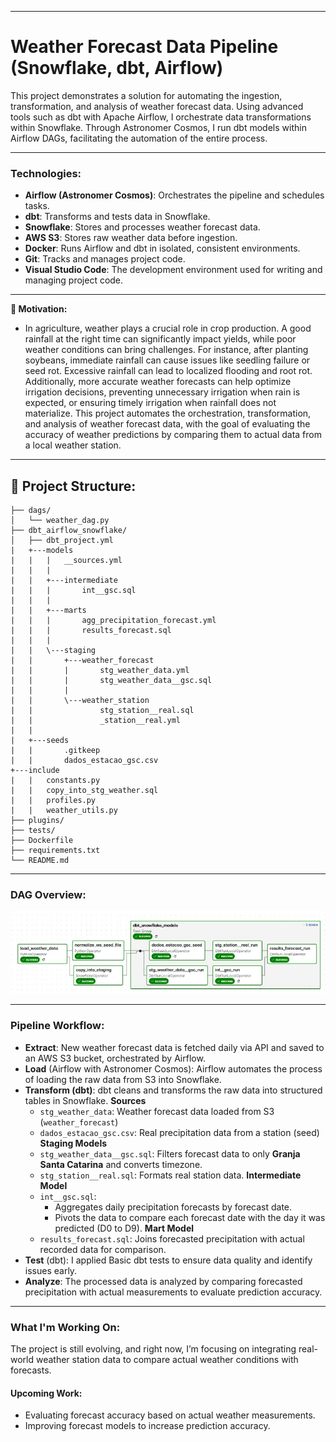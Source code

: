 ___
# Weather Forecast Data Pipeline (Snowflake, dbt, Airflow)
This project demonstrates a solution for automating the ingestion, transformation, and analysis of weather forecast data. Using advanced tools such as dbt with Apache Airflow, I orchestrate data transformations within Snowflake. Through Astronomer Cosmos, I run dbt models within Airflow DAGs, facilitating the automation of the entire process.
___
### Technologies:
- **Airflow (Astronomer Cosmos)**: Orchestrates the pipeline and schedules tasks.
- **dbt**: Transforms and tests data in Snowflake.
- **Snowflake**: Stores and processes weather forecast data.
- **AWS S3**: Stores raw weather data before ingestion.
- **Docker**: Runs Airflow and dbt in isolated, consistent environments.
- **Git**: Tracks and manages project code.
- **Visual Studio Code**: The development environment used for writing and managing project code.
___
**🌱 Motivation:**
- In agriculture, weather plays a crucial role in crop production. A good rainfall at the right time can significantly impact yields, while poor weather conditions can bring challenges. For instance, after planting soybeans, immediate rainfall can cause issues like seedling failure or seed rot. Excessive rainfall can lead to localized flooding and root rot. Additionally, more accurate weather forecasts can help optimize irrigation decisions, preventing unnecessary irrigation when rain is expected, or ensuring timely irrigation when rainfall does not materialize. This project automates the orchestration, transformation, and analysis of weather forecast data, with the goal of evaluating the accuracy of weather predictions by comparing them to actual data from a local weather station.
___
## 📁 Project Structure:

```
├── dags/
│   └── weather_dag.py
├── dbt_airflow_snowflake/
│   ├── dbt_project.yml
|   +---models
|   |   |   __sources.yml
|   |   |   
|   |   +---intermediate
|   |   |       int__gsc.sql
|   |   |       
|   |   +---marts
|   |   |       agg_precipitation_forecast.yml
|   |   |       results_forecast.sql
|   |   |       
|   |   \---staging
|   |       +---weather_forecast
|   |       |       stg_weather_data.yml
|   |       |       stg_weather_data__gsc.sql
|   |       |       
|   |       \---weather_station
|   |               stg_station__real.sql
|   |               _station__real.yml
|   |               
|   +---seeds
|   |       .gitkeep
|   |       dados_estacao_gsc.csv
+---include
|   |   constants.py
|   |   copy_into_stg_weather.sql
|   |   profiles.py
|   |   weather_utils.py
├── plugins/
├── tests/
├── Dockerfile
├── requirements.txt
└── README.md
```
___
### DAG Overview:

![Weather DAG](./dag_weather_airflow_astro.jpg)

___
### Pipeline Workflow:
- **Extract**: New weather forecast data is fetched daily via API and saved to an AWS S3 bucket, orchestrated by Airflow.
- **Load** (Airflow with Astronomer Cosmos): Airflow automates the process of loading the raw data from S3 into Snowflake.
- **Transform (dbt)**: dbt cleans and transforms the raw data into structured tables in Snowflake.
  **Sources**
   - `stg_weather_data`: Weather forecast data loaded from S3 (`weather_forecast`)
   - `dados_estacao_gsc.csv`: Real precipitation data from a station (seed)
  **Staging Models**
   - `stg_weather_data__gsc.sql`: Filters forecast data to only **Granja Santa Catarina** and converts timezone.
   - `stg_station__real.sql`: Formats real station data.
  **Intermediate Model**
   - `int__gsc.sql`: 
     - Aggregates daily precipitation forecasts by forecast date.
     - Pivots the data to compare each forecast date with the day it was predicted (D0 to D9).
  **Mart Model**
   - `results_forecast.sql`: Joins forecasted precipitation with actual recorded data for comparison.
- **Test** (dbt): I applied Basic dbt tests to ensure data quality and identify issues early.
- **Analyze**: The processed data is analyzed by comparing forecasted precipitation with actual measurements to evaluate prediction accuracy.

___
### What I'm Working On:
The project is still evolving, and right now, I’m focusing on integrating real-world weather station data to compare actual weather conditions with forecasts.

#### Upcoming Work:
- Evaluating forecast accuracy based on actual weather measurements.
- Improving forecast models to increase prediction accuracy.